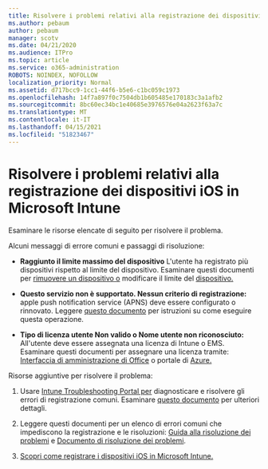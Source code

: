 ```yaml
---
title: Risolvere i problemi relativi alla registrazione dei dispositivi iOS in Microsoft Intune
ms.author: pebaum
author: pebaum
manager: scotv
ms.date: 04/21/2020
ms.audience: ITPro
ms.topic: article
ms.service: o365-administration
ROBOTS: NOINDEX, NOFOLLOW
localization_priority: Normal
ms.assetid: d717bcc9-1cc1-44f6-b5e6-c1bc059c1973
ms.openlocfilehash: 14f7a897f0c7504db1b605485e170183c3a1afb2
ms.sourcegitcommit: 8bc60ec34bc1e40685e3976576e04a2623f63a7c
ms.translationtype: MT
ms.contentlocale: it-IT
ms.lasthandoff: 04/15/2021
ms.locfileid: "51823467"
---
```

# <a name="troubleshoot-issues-with-enrolling-ios-devices-in-microsoft-intune"></a>Risolvere i problemi relativi alla registrazione dei dispositivi iOS in Microsoft Intune

Esaminare le risorse elencate di seguito per risolvere il problema. 
  
Alcuni messaggi di errore comuni e passaggi di risoluzione:
  
- **Raggiunto il limite massimo del dispositivo** L'utente ha registrato più dispositivi rispetto al limite del dispositivo. Esaminare questi documenti per [rimuovere un dispositivo o](https://docs.microsoft.com/intune/devices-wipe) modificare il limite del [dispositivo.](https://docs.microsoft.com/intune/enrollment-restrictions-set#set-device-limit-restrictions)
    
- **Questo servizio non è supportato. Nessun criterio di registrazione:** apple push notification service (APNS) deve essere configurato o rinnovato. Leggere [questo documento](https://docs.microsoft.com/intune/apple-mdm-push-certificate-get) per istruzioni su come eseguire questa operazione. 
    
- **Tipo di licenza utente Non valido o Nome utente non riconosciuto:** All'utente deve essere assegnata una licenza di Intune o EMS. Esaminare questi documenti per assegnare una licenza tramite: [Interfaccia di amministrazione di Office](https://docs.microsoft.com/intune/licenses-assign) o portale di [Azure.](https://docs.microsoft.com/azure/active-directory/license-users-groups)
    
Risorse aggiuntive per risolvere il problema:
  
1. Usare [Intune Troubleshooting Portal per](https://devicemanagement.microsoft.com/#blade/Microsoft_Intune_DeviceSettings/TroubleshootBlade) diagnosticare e risolvere gli errori di registrazione comuni. Esaminare [questo documento](https://docs.microsoft.com/intune/help-desk-operators) per ulteriori dettagli. 
    
2. Leggere questi documenti per un elenco di errori comuni che impediscono la registrazione e le risoluzioni: [Guida alla risoluzione dei problemi](https://support.microsoft.com/help/4039809/troubleshooting-ios-device-enrollment-in-intune) e [Documento di risoluzione dei problemi](https://docs.microsoft.com/troubleshoot/mem/intune/troubleshoot-device-enrollment-in-intune).
    
3. [Scopri come registrare i dispositivi iOS in Microsoft Intune.](https://docs.microsoft.com/intune/ios-enroll)
    

